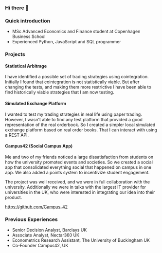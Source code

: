 ### Hi there 👋

### Quick introduction
- MSc Advanced Economics and Finance student at Copenhagen Business School
- Experienced Python, JavaScript and SQL programmer

### Projects
#### Statistical Arbitrage
I have identified a possible set of trading strategies using cointegration. Initially I found that cointegration is not statistically viable. But after changing the tests, and making them more restrictive I have been able to find historically viable strategies that I am now testing.

#### Simulated Exchange Platform
I wanted to test my trading strategies in real life using paper trading. However, I wasn't able to find any test platform that provided a good representation of the real orderbook. So I created a simpler local simulated exchange platform based on real order books. That I can interact with using a REST API.

#### Campus42 (Social Campus App)
Me and two of my friends noticed a large dissatisfaction from students on how the university promoted events and societies. So we created a social app that consolidated everything social that happened on campus in one app. We also added a points system to incentivize student engagement.

The project was well received, and we were in full collaboration with the university. Additionally we were in talks with the largest IT provider for universities in the UK, who were interested in integrating our idea into their product.

https://github.com/Campus-42

### Previous Experiences
- Senior Decision Analyst, Barclays UK
- Associate Analyst, Nectar360 UK
- Econometrics Research Assistant, The University of Buckingham UK
- Co-Founder Campus42, UK

<!--
**JesLied/jeslied** is a ✨ _special_ ✨ repository because its `README.md` (this file) appears on your GitHub profile.

Here are some ideas to get you started:

- 🔭 I’m currently working on ...
- 🌱 I’m currently learning ...
- 👯 I’m looking to collaborate on ...
- 🤔 I’m looking for help with ...
- 💬 Ask me about ...
- 📫 How to reach me: ...
- 😄 Pronouns: ...
- ⚡ Fun fact: ...
-->
